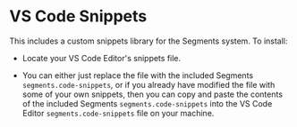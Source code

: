 # VS Code Snippets #

This includes a custom snippets library for the Segments system.  To install:

- Locate your VS Code Editor's snippets file.

- You can either just replace the file with the included Segments `segments.code-snippets`, or if you already have modified the file with some of your own snippets, then you can copy and paste the contents of the included Segments `segments.code-snippets` into the VS Code Editor `segments.code-snippets` file on your machine.
